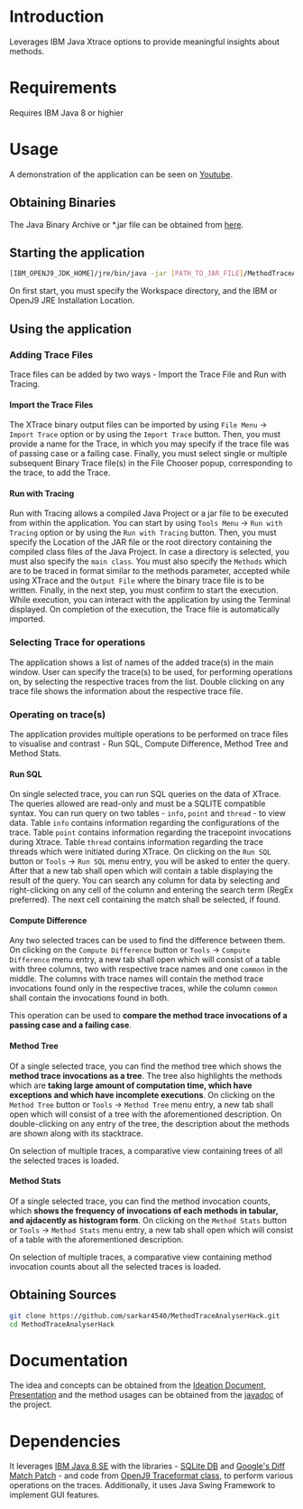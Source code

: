 # Introduction

Leverages IBM Java Xtrace options to provide meaningful insights about methods.

# Requirements

Requires IBM Java 8 or highier

# Usage

A demonstration of the application can be seen on [Youtube](https://youtu.be/96nsZEiTkmQ).

## Obtaining Binaries

The Java Binary Archive or *.jar file can be obtained from [here](target/MethodTraceAnalyser-1.0-SNAPSHOT-jar-with-dependencies.jar).

## Starting the application

```bash
[IBM_OPENJ9_JDK_HOME]/jre/bin/java -jar [PATH_TO_JAR_FILE]/MethodTraceAnalyser-1.0-SNAPSHOT-jar-with-dependencies.jar
```

On first start, you must specify the Workspace directory, and the IBM or OpenJ9 JRE Installation Location.

## Using the application

### Adding Trace Files

Trace files can be added by two ways - Import the Trace File and Run with Tracing.

#### Import the Trace Files

The XTrace binary output files can be imported by using `File Menu` -> `Import Trace` option or by using the `Import Trace` button. Then, you must provide a name for the Trace, in which you may specify if the trace file was of passing case or a failing case. Finally, you must select single or multiple subsequent Binary Trace file(s) in the File Chooser popup, corresponding to the trace, to add the Trace.

#### Run with Tracing

Run with Tracing allows a compiled Java Project or a jar file to be executed from within the application. You can start by using `Tools Menu` -> `Run with Tracing` option or by using the `Run with Tracing` button. Then, you must specify the Location of the JAR file or the root directory containing the compiled class files of the Java Project. In case a directory is selected, you must also specify the `main class`. You must also specify the `Methods` which are to be traced in format similar to the methods parameter, accepted while using XTrace and the `Output File` where the binary trace file is to be written. Finally, in the next step, you must confirm to start the execution. While execution, you can interact with the application by using the Terminal displayed. On completion of the execution, the Trace file is automatically imported.

### Selecting Trace for operations

The application shows a list of names of the added trace(s) in the main window. User can specify the trace(s) to be used, for performing operations on, by selecting the respective traces from the list. Double clicking on any trace file shows the information about the respective trace file.

### Operating on trace(s)

The application provides multiple operations to be performed on trace files to visualise and contrast - Run SQL, Compute Difference, Method Tree and Method Stats. 

#### Run SQL

On single selected trace, you can run SQL queries on the data of XTrace. The queries allowed are read-only and must be a SQLITE compatible syntax. You can run query on two tables - `info`, `point` and `thread` - to view data. Table `info` contains information regarding the configurations of the trace. Table `point` contains information regarding the tracepoint invocations during Xtrace. Table `thread` contains information regarding the trace threads which were initiated during XTrace. On clicking on the `Run SQL` button or `Tools` -> `Run SQL` menu entry, you will be asked to enter the query. After that a new tab shall open which will contain a table displaying the result of the query. You can search any column for data by selecting and right-clicking on any cell of the column and entering the search term (RegEx preferred). The next cell containing the match shall be selected, if found.

#### Compute Difference

Any two selected traces can be used to find the difference between them. On clicking on the `Compute Difference` button or `Tools` -> `Compute Difference` menu entry, a new tab shall open which will consist of a table with three columns, two with respective trace names and one `common` in the middle. The columns with trace names will contain the method trace invocations found only in the respective traces, while the column `common` shall contain the invocations found in both.

This operation can be used to **compare the method trace invocations of a passing case and a failing case**.

#### Method Tree

Of a single selected trace, you can find the method tree which shows the **method trace invocations as a tree**. The tree also highlights the methods which are **taking large amount of computation time, which have exceptions and which have incomplete executions**. On clicking on the `Method Tree` button or `Tools` -> `Method Tree` menu entry, a new tab shall open which will consist of a tree with the aforementioned description. On double-clicking on any entry of the tree, the description about the methods are shown along with its stacktrace.

On selection of multiple traces, a comparative view containing trees of all the selected traces is loaded.

#### Method Stats

Of a single selected trace, you can find the method invocation counts, which **shows the frequency of invocations of each methods in tabular, and ajdacently as histogram form**. On clicking on the `Method Stats` button or `Tools` -> `Method Stats` menu entry, a new tab shall open which will consist of a table with the aforementioned description.

On selection of multiple traces, a comparative view containing method invocation counts about all the selected traces is loaded.

## Obtaining Sources

```bash
git clone https://github.com/sarkar4540/MethodTraceAnalyserHack.git
cd MethodTraceAnalyserHack
```

# Documentation

The idea and concepts can be obtained from the [Ideation Document](Idea.pdf), [Presentation](Presentation.pptx) and the method usages can be obtained from the [javadoc](target/site/apidocs) of the project.

# Dependencies

It leverages [IBM Java 8 SE](https://developer.ibm.com/javasdk/documentation/) with the libraries - 
[SQLite DB](https://www.sqlite.org/index.html) and [Google's Diff Match Patch](https://github.com/google/diff-match-patch) - and code from [OpenJ9 Traceformat class](https://github.com/eclipse/openj9/blob/master/jcl/src/openj9.traceformat/share/classes/com/ibm/jvm/traceformat/TraceFormat.java), to perform various operations on the traces. Additionally, it uses Java Swing Framework to implement GUI features.
